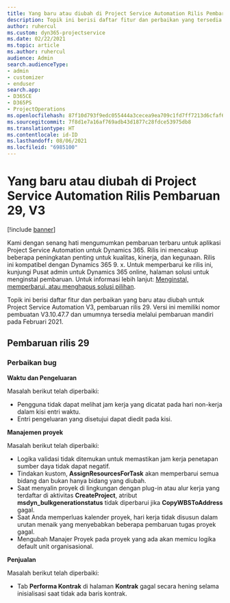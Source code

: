```yaml
---
title: Yang baru atau diubah di Project Service Automation Rilis Pembaruan 29, V3
description: Topik ini berisi daftar fitur dan perbaikan yang tersedia di Project Service Automation V3, pembaruan rilis 29, V3.
author: ruhercul
ms.custom: dyn365-projectservice
ms.date: 02/22/2021
ms.topic: article
ms.author: ruhercul
audience: Admin
search.audienceType:
- admin
- customizer
- enduser
search.app:
- D365CE
- D365PS
- ProjectOperations
ms.openlocfilehash: 87f10d793f9edc055444a3cecea9ea709c1fd7ff7213d6cfaf6b3cbe83a6a5a6
ms.sourcegitcommit: 7f8d1e7a16af769adb43d1877c28fdce53975db8
ms.translationtype: HT
ms.contentlocale: id-ID
ms.lasthandoff: 08/06/2021
ms.locfileid: "6985100"
---
```

# <a name="whats-new-or-changed-in-project-service-automation-update-release-29-v3"></a>Yang baru atau diubah di Project Service Automation Rilis Pembaruan 29, V3

[!include [banner](../includes/psa-now-project-operations.md)]

Kami dengan senang hati mengumumkan pembaruan terbaru untuk aplikasi Project Service Automation untuk Dynamics 365. Rilis ini mencakup beberapa peningkatan penting untuk kualitas, kinerja, dan kegunaan. Rilis ini kompatibel dengan Dynamics 365 9. x. Untuk memperbarui ke rilis ini, kunjungi Pusat admin untuk Dynamics 365 online, halaman solusi untuk menginstal pembaruan. Untuk informasi lebih lanjut: [Menginstal, memperbarui, atau menghapus solusi pilihan](/power-platform/admin/install-remove-preferred-solution).

Topik ini berisi daftar fitur dan perbaikan yang baru atau diubah untuk Project Service Automation V3, pembaruan rilis 29. Versi ini memiliki nomor pembuatan V3.10.47.7 dan umumnya tersedia melalui pembaruan mandiri pada Februari 2021.

## <a name="update-release-29"></a>Pembaruan rilis 29

### <a name="bug-fixes"></a>Perbaikan bug

**Waktu dan Pengeluaran**

Masalah berikut telah diperbaiki:

- Pengguna tidak dapat melihat jam kerja yang dicatat pada hari non-kerja dalam kisi entri waktu.
- Entri pengeluaran yang disetujui dapat diedit pada kisi.

**Manajemen proyek**

Masalah berikut telah diperbaiki:

- Logika validasi tidak ditemukan untuk memastikan jam kerja penetapan sumber daya tidak dapat negatif.
- Tindakan kustom, **AssignResourcesForTask** akan memperbarui semua bidang dan bukan hanya bidang yang diubah.
- Saat menyalin proyek di lingkungan dengan plug-in atau alur kerja yang terdaftar di aktivitas **CreateProject**, atribut **msdyn_bulkgenerationstatus** tidak diperbarui jika **CopyWBSToAddress** gagal.
- Saat Anda memperluas kalender proyek, hari kerja tidak disusun dalam urutan menaik yang menyebabkan beberapa pembaruan tugas proyek gagal.
- Mengubah Manajer Proyek pada proyek yang ada akan memicu logika default unit organisasional.

**Penjualan**

Masalah berikut telah diperbaiki:

- Tab **Performa Kontrak** di halaman **Kontrak** gagal secara hening selama inisialisasi saat tidak ada baris kontrak.